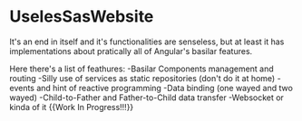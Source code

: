 # UselesSasWebsite
It's an end in itself and it's functionalities are senseless, but at least it has implementations about pratically all of Angular's basilar features.

Here there's a list of feathures:
-Basilar Components management and routing
-Silly use of services as static repositories (don't do it at home)
-events and hint of reactive programming
-Data binding (one wayed and two wayed)
-Child-to-Father and Father-to-Child data transfer
-Websocket or kinda of it {{Work In Progress!!!}}
